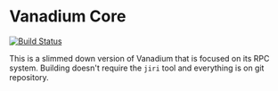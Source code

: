 # Vanadium Core

[![Build Status](https://travis-ci.org/razvanm/vanadium-core.svg?branch=master)](https://travis-ci.org/razvanm/vanadium-core)

This is a slimmed down version of Vanadium that is focused on its RPC system.
Building doesn't require the `jiri` tool and everything is on git repository.